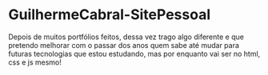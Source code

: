 # GuilhermeCabral-SitePessoal
Depois de muitos portfólios feitos, dessa vez trago algo diferente e que pretendo melhorar com o passar dos anos quem sabe até mudar para futuras tecnologias que estou estudando, mas por enquanto vai ser no html, css e js mesmo!
